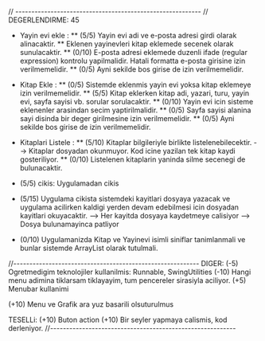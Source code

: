 // ----------------------------------------------------------
// DEGERLENDIRME: 45

* Yayin evi ekle : 
** (5/5) Yayin evi adi ve e-posta adresi girdi olarak alinacaktir. 
** Eklenen yayinevleri kitap eklemede secenek olarak sunulacaktir. 
** (0/10) E-posta adresi eklemede duzenli ifade (regular expression) kontrolu yapilmalidir. Hatali formatta e-posta girisine izin verilmemelidir. 
** (0/5) Ayni sekilde bos girise de izin verilmemelidir.

* Kitap Ekle : 
** (0/5) Sistemde eklenmis yayin evi yoksa kitap eklemeye izin verilmemelidir. 
** (5/5) Kitap eklerken kitap adi, yazari, turu, yayin evi, sayfa sayisi vb. sorular sorulacaktir. 
** (0/10) Yayin evi icin sisteme eklenenler arasindan secim yaptirilmalidir. 
** (0/5) Sayfa sayisi alanina sayi disinda bir deger girilmesine izin verilmemelidir. 
** (0/5) Ayni sekilde bos girise de izin verilmemelidir.

* Kitaplari Listele : 
** (5/10) Kitaplar bilgileriyle birlikte listelenebilecektir. 
--> Kitaplar dosyadan okunmuyor. Kod icine yazilan tek kitap kaydi gosteriliyor.
** (0/10) Listelenen kitaplarin yaninda silme secenegi de bulunacaktir.

* (5/5) cikis: Uygulamadan cikis

* (5/15) Uygulama cikista sistemdeki kayitlari dosyaya yazacak ve uygulama acilirken kaldigi yerden devam edebilmesi icin dosyadan kayitlari okuyacaktir.
--> Her kayitda dosyaya kaydetmeye calisiyor
--> Dosya bulunamayinca patliyor

* (0/10) Uygulamanizda Kitap ve Yayinevi isimli siniflar tanimlanmali ve bunlar sistemde ArrayList olarak tutulmali.

//----------------------------------------------------------
DIGER:
(-5) Ogretmedigim teknolojiler kullanilmis: Runnable, SwingUtilities
(-10) Hangi menu adimina tiklarsam tiklayayim, tum pencereler sirasiyla aciliyor.
(+5) Menubar kullanimi

(+10) Menu ve Grafik ara yuz basarili olsuturulmus

TESELLi:
(+10) Buton action
(+10) Bir seyler yapmaya calismis, kod derleniyor.
//----------------------------------------------------------